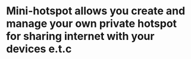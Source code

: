 # Mini-hotspot allows you create and manage your own private hotspot for sharing internet with your devices e.t.c 
